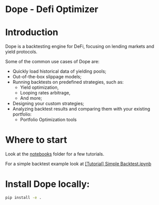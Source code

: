 # Dope - Defi Optimizer

# Introduction

Dope is a backtesting engine for DeFi, focusing on lending markets and yield protocols. 

Some of the common use cases of Dope are:

- Quickly load historical data of yielding pools;
- Out-of-the-box slippage models; 
- Running backtests on predefined strategies, such as: 
    - Yield optimization, 
    - Looping rates arbitrage,
    - And more;
- Designing your custom strategies;
- Analyzing backtest results and comparing them with your existing portfolio:
    - Portfolio Optimization tools


# Where to start

Look at the [notebooks](https://github.com/IPOR-Labs/dope/tree/main/notebooks) folder for a few tutorials.

For a simple backtest example look at [[Tutorial] Simple Backtest.ipynb](https://github.com/IPOR-Labs/dope/blob/main/notebooks/%5BTutorial%5D%20Simple%20Backtest.ipynb)

# Install Dope locally:

```bash
pip install -e .
```

